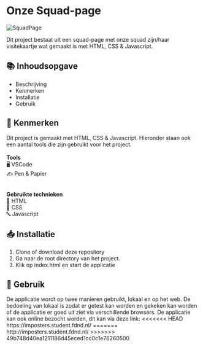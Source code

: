 <h1>Onze Squad-page</h1>

![SquadPage](https://user-images.githubusercontent.com/112861033/190993340-bc45857f-2080-4614-b821-f28e0e262261.jpg)

Dit project bestaat uit een squad-page met onze squad zijn/haar visitekaartje wat gemaakt is met HTML, CSS & Javascript.

<h2>📚 Inhoudsopgave</h2>
<ul>
  <li>Beschrijving</li>
  <li>Kenmerken</li>
  <li>Installatie</li>
  <li>Gebruik</li>
</ul>

<h2>🌠 Kenmerken</h2>
Dit project is gemaakt met HTML, CSS & Javascript. Hieronder staan ook een aantal tools die zijn gebruikt voor het project.
<br>
<br>
<strong>Tools</strong>
<br>
🖥️ VSCode<br>
✍ Pen & Papier
<br>
<br>

<strong>Gebruikte technieken</strong>
<br>
🔢 HTML <br>
:lipstick: CSS<br>
🔤 Javascript

<h2>📥 Installatie</h2>
<ol>
  <li>Clone of download deze repository</li>
  <li>Ga naar de root directory van het project.</li>
  <li>Klik op index.html en start de applicatie</li>
</ol>

<h2>🔑 Gebruik</h2>
De applicatie wordt op twee manieren gebruikt, lokaal en op het web. De bedoeling van lokaal is zodat er getest kan worden en gekeken kan worden of de applicatie er goed uit ziet via verschillende browsers. De applicatie kan ook online bezocht worden, dit kan via deze link:
<<<<<<< HEAD
https://imposters.student.fdnd.nl/
=======
http://imposters.student.fdnd.nl/
>>>>>>> 49b748d40ea1211186d45eced1cc0c1e76260500
